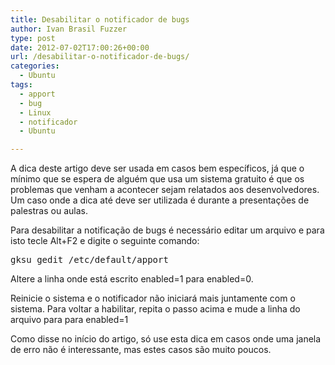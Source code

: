 ```yaml
---
title: Desabilitar o notificador de bugs
author: Ivan Brasil Fuzzer
type: post
date: 2012-07-02T17:00:26+00:00
url: /desabilitar-o-notificador-de-bugs/
categories:
  - Ubuntu
tags:
  - apport
  - bug
  - Linux
  - notificador
  - Ubuntu

---
```

A dica deste artigo deve ser usada em casos bem específicos, já que o mínimo que se espera de alguém que usa um sistema gratuito é que os problemas que venham a acontecer sejam relatados aos desenvolvedores. Um caso onde a dica até deve ser utilizada é durante a presentações de palestras ou aulas.

Para desabilitar a notificação de bugs é necessário editar um arquivo e para isto tecle Alt+F2 e digite o seguinte comando:

<pre class="brush:shell">gksu gedit /etc/default/apport</pre>

Altere a linha onde está escrito enabled=1 para enabled=0.

Reinicie o sistema e o notificador não iniciará mais juntamente com o sistema. Para voltar a habilitar, repita o passo acima e mude a linha do arquivo para para enabled=1

Como disse no início do artigo, só use esta dica em casos onde uma janela de erro não é interessante, mas estes casos são muito poucos.